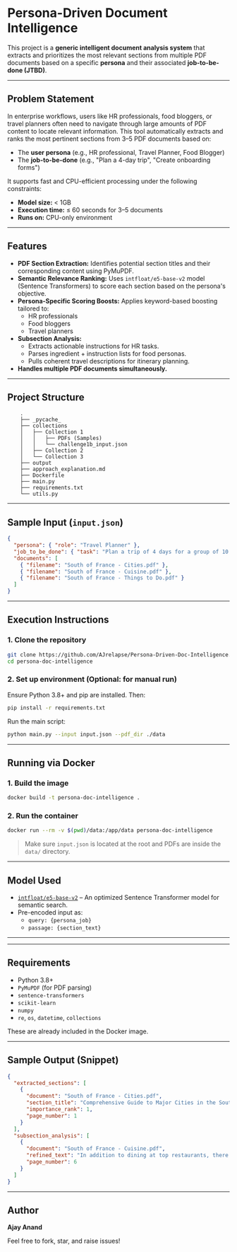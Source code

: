 # Persona-Driven Document Intelligence

This project is a **generic intelligent document analysis system** that extracts and prioritizes the most relevant sections from multiple PDF documents based on a specific **persona** and their associated **job-to-be-done (JTBD)**.


---

## Problem Statement

In enterprise workflows, users like HR professionals, food bloggers, or travel planners often need to navigate through large amounts of PDF content to locate relevant information. This tool automatically extracts and ranks the most pertinent sections from 3–5 PDF documents based on:

- The **user persona** (e.g., HR professional, Travel Planner, Food Blogger)
- The **job-to-be-done** (e.g., "Plan a 4-day trip", "Create onboarding forms")

It supports fast and CPU-efficient processing under the following constraints:

- **Model size:** < 1GB  
- **Execution time:** ≤ 60 seconds for 3–5 documents  
- **Runs on:** CPU-only environment

---

## Features

- **PDF Section Extraction:** Identifies potential section titles and their corresponding content using PyMuPDF.
- **Semantic Relevance Ranking:** Uses `intfloat/e5-base-v2` model (Sentence Transformers) to score each section based on the persona's objective.
- **Persona-Specific Scoring Boosts:** Applies keyword-based boosting tailored to:
  - HR professionals
  - Food bloggers
  - Travel planners
- **Subsection Analysis:**
  - Extracts actionable instructions for HR tasks.
  - Parses ingredient + instruction lists for food personas.
  - Pulls coherent travel descriptions for itinerary planning.
- **Handles multiple PDF documents simultaneously.**

---

## Project Structure

```
    .
    ├── _pycache_  
    ├── collections  
    │   ├── Collection 1  
    │   │   ├── PDFs (Samples)
    │   │   └── challenge1b_input.json  
    │   ├── Collection 2  
    │   └── Collection 3  
    ├── output  
    ├── approach_explanation.md  
    ├── Dockerfile  
    ├── main.py  
    ├── requirements.txt  
    └── utils.py  
```

---

## Sample Input (`input.json`)

```json
{
  "persona": { "role": "Travel Planner" },
  "job_to_be_done": { "task": "Plan a trip of 4 days for a group of 10 college friends." },
  "documents": [
    { "filename": "South of France - Cities.pdf" },
    { "filename": "South of France - Cuisine.pdf" },
    { "filename": "South of France - Things to Do.pdf" }
  ]
}
```

---

## Execution Instructions

### 1. Clone the repository

```bash
git clone https://github.com/AJrelapse/Persona-Driven-Doc-Intelligence.git
cd persona-doc-intelligence
```

### 2. Set up environment (Optional: for manual run)

Ensure Python 3.8+ and pip are installed. Then:

```bash
pip install -r requirements.txt
```

Run the main script:

```bash
python main.py --input input.json --pdf_dir ./data
```

---

## Running via Docker

### 1. Build the image

```bash
docker build -t persona-doc-intelligence .
```

### 2. Run the container

```bash
docker run --rm -v $(pwd)/data:/app/data persona-doc-intelligence
```

> Make sure `input.json` is located at the root and PDFs are inside the `data/` directory.

---

## Model Used

- [`intfloat/e5-base-v2`](https://huggingface.co/intfloat/e5-base-v2) – An optimized Sentence Transformer model for semantic search.
- Pre-encoded input as:
  - `query: {persona_job}`
  - `passage: {section_text}`

---


---

## Requirements

- Python 3.8+
- `PyMuPDF` (for PDF parsing)
- `sentence-transformers`
- `scikit-learn`
- `numpy`
- `re`, `os`, `datetime`, `collections`

These are already included in the Docker image.

---

## Sample Output (Snippet)

```json
{
  "extracted_sections": [
    {
      "document": "South of France - Cities.pdf",
      "section_title": "Comprehensive Guide to Major Cities in the South of France",
      "importance_rank": 1,
      "page_number": 1
    }
  ],
  "subsection_analysis": [
    {
      "document": "South of France - Cuisine.pdf",
      "refined_text": "In addition to dining at top restaurants, there are several culinary experiences...",
      "page_number": 6
    }
  ]
}
```
---

## Author

**Ajay Anand**  

Feel free to fork, star, and raise issues!

